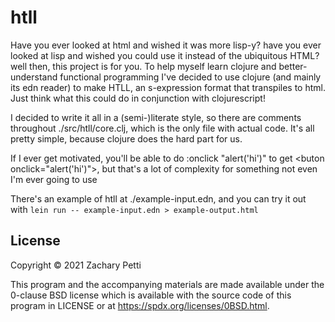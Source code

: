 # htll

Have you ever looked at html and wished it was more lisp-y? have you ever looked at lisp and wished you could use it instead of the ubiquitous HTML? 
well then, this project is for you. To help myself learn clojure and better-understand functional programming I've decided to use clojure (and mainly its edn reader) to make HTLL, 
an s-expression format that transpiles to html. Just think what this could do in conjunction with clojurescript! 

I decided to write it all in a (semi-)literate style, so there are comments throughout ./src/htll/core.clj, which is the only file with actual code. It's all pretty simple, because clojure does the hard part for us.

If I ever get motivated, you'll be able to do :onclick "alert('hi')" to get \<buton onclick="alert('hi')">, but that's a lot of complexity for something not even I'm ever going to use

There's an example of htll at ./example-input.edn, and you can try it out with ``lein run -- example-input.edn > example-output.html``

## License

Copyright © 2021 Zachary Petti

This program and the accompanying materials are made available under the 0-clause BSD license which is available with the source code of this program in LICENSE or at https://spdx.org/licenses/0BSD.html.
